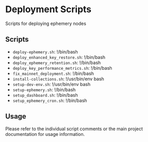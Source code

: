 # Deployment Scripts

Scripts for deploying ephemery nodes

## Scripts

- `deploy-ephemery.sh`: !/bin/bash
- `deploy_enhanced_key_restore.sh`: !/bin/bash
- `deploy_ephemery_retention.sh`: !/bin/bash
- `deploy_key_performance_metrics.sh`: !/bin/bash
- `fix_mainnet_deployment.sh`: !/bin/bash
- `install-collections.sh`: !/usr/bin/env bash
- `setup-dev-env.sh`: !/usr/bin/env bash
- `setup-ephemery.sh`: !/bin/bash
- `setup_dashboard.sh`: !/bin/bash
- `setup_ephemery_cron.sh`: !/bin/bash

## Usage

Please refer to the individual script comments or the main project documentation for usage information.
